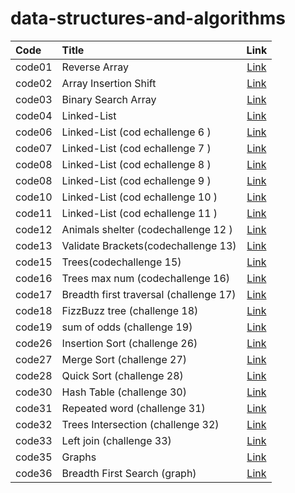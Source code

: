 # data-structures-and-algorithms



| Code   | Title                                  |                       Link                       |
|:-------|:---------------------------------------|:------------------------------------------------:|
| code01 | Reverse Array                          |      [Link](./arrayrev/ChallengeREADME.md)       |
| code02 | Array Insertion Shift                  | [Link](./array-insert-shift/ChallengeReadne2.md) |
| code03 | Binary Search Array                    |    [Link](./binarySearch/ChallengeReadme.md)     |
| code04 | Linked-List                            |          [Link](./linkedList/ReadMe.md)          |
| code06 | Linked-List (cod echallenge 6 )        |         [Link](./linkedList/readme6.md)          |
| code07 | Linked-List (cod echallenge 7 )        |         [Link](./linkedList/readme7.md)          |
| code08 | Linked-List (cod echallenge 8 )        |         [Link](./linkedList/readme8.md)          |
| code08 | Linked-List (cod echallenge 9 )        |         [Link](./linkedList/readme9.md)          |
| code10 | Linked-List (cod echallenge 10 )       |        [Link](./stackAndQueue/readme.md)         |
| code11 | Linked-List (cod echallenge 11 )       |       [Link](./stackAndQueue/readme11.md)        |
| code12 | Animals shelter (codechallenge 12 )    |       [Link](./stackAndQueue/readme12.md)        |
| code13 | Validate Brackets(codechallenge 13)    |       [Link](./stackAndQueue/readme13.md)        |
| code15 | Trees(codechallenge 15)                |            [Link](./trees/readme.md)             |
| code16 | Trees max num (codechallenge 16)       |           [Link](./trees/readme16.md)            |
| code17 | Breadth first traversal (challenge 17) |           [Link](./trees/readme17.md)            |
| code18 | FizzBuzz tree (challenge 18)           |           [Link](./trees/readme18.md)            |
| code19 | sum of odds (challenge 19)             |           [Link](./trees/readme19.md)            |
| code26 | Insertion Sort (challenge 26)          |            [Link](./code26/readme.md)            |
| code27 | Merge Sort (challenge 27)              |            [Link](./code27/readme.md)            |
| code28 | Quick Sort (challenge 28)              |            [Link](./code28/readme.md)            |
| code30 | Hash Table  (challenge 30)             |            [Link](./code30/readme.md)            |
| code31 | Repeated word  (challenge 31)          |           [Link](./code30/readme31.md)           |
| code32 | Trees Intersection  (challenge 32)     |       [Link](./TreeIntersection/read32.md)       |
| code33 | Left join  (challenge 33)              |           [Link](./leftjoin/readme.md)           |
| code35 | Graphs                                 |            [Link](./code35/readme.md)            |
| code36 | Breadth First Search (graph)           |            [Link](./code36/readme.md)            |

